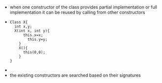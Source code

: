 - when one constructor of the class provides partial implementation or full implementation 
  it can be reused by calling from other constructors
- ```
  Class X{
  	int x,y;
  	X(int x, int y){
      	this.x=x;
          this.y=y;
      }
      X(){
      	this(0,0);
      }
  }
  ```
-
- the existing constructors are searched based on their signatures